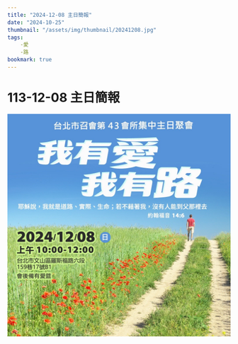```yaml
---
title: "2024-12-08 主日簡報"
date: "2024-10-25"
thumbnail: "/assets/img/thumbnail/20241208.jpg"
tags:
    -愛
    -路
bookmark: true
---
```


# 113-12-08 主日簡報

<img src="/assets/img/thumbnail/20241208.jpg" alt="我有愛 我有路" style="box-shadow: 5px 5px 10px \#888;">